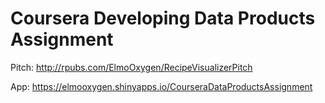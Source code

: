 # Coursera Developing Data Products Assignment

Pitch:
http://rpubs.com/ElmoOxygen/RecipeVisualizerPitch

App:
https://elmooxygen.shinyapps.io/CourseraDataProductsAssignment